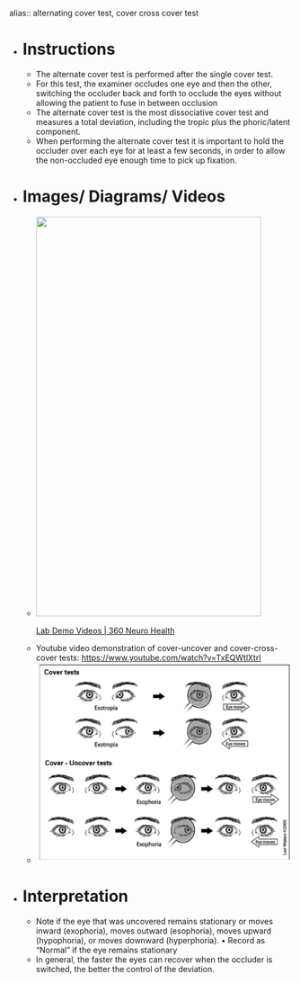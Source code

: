 alias:: alternating cover test, cover cross cover test

- # Instructions
	- The alternate cover test is performed after the single cover test.
	- For this test, the examiner occludes one eye and then the other, switching the occluder back and forth to occlude the eyes without allowing the patient to fuse in between occlusion
	- The alternate cover test is the most dissociative cover test and measures a total deviation, including the tropic plus the phoric/latent component.
	- When performing the alternate cover test it is important to hold the occluder over each eye for at least a few seconds, in order to allow the non-occluded eye enough time to pick up fixation.
- # Images/ Diagrams/ Videos
	-
	  <p><a href="https://www.360neurohealth.com/courses/certificate-of-competency-in-vestibular-rehabilitation-course-ccvr/lectures/36795242?wvideo=e0c2q4xbs9"><img src="https://embed-ssl.wistia.com/deliveries/7958eeaac538fdf23e65833f2e7a74aa824eb24a.jpg?image_crop_resized=800x1422.2222222222222&amp;image_play_button_size=2x&amp;image_play_button=1&amp;image_play_button_color=1A9DCEe0" width="400" height="711.1111111111111" style="width: 400px; height: 711.111px;"></a></p>
	  <p><a href="https://www.360neurohealth.com/courses/certificate-of-competency-in-vestibular-rehabilitation-course-ccvr/lectures/36795242?wvideo=e0c2q4xbs9">Lab Demo Videos | 360 Neuro Health</a></p>
	- Youtube video demonstration of cover-uncover and cover-cross-cover tests: https://www.youtube.com/watch?v=TxEQWtlXtrI
	- ![image.png](../assets/image_1639600256163_0.png)
- # Interpretation
	- Note if the eye that was uncovered remains stationary or moves inward (exophoria), moves outward (esophoria), moves upward (hypophoria), or moves downward (hyperphoria).
	  • Record as “Normal” if the eye remains stationary
	- In general, the faster the eyes can recover when the occluder is switched, the better the control of the deviation.